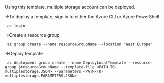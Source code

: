 Using this template, multiple storage account can be deployed.

->To deploy a template, sign in to either the Azure CLI or Azure PowerShell

     az login
     
->Create a resource group

     az group create --name resourceGroupName --location "West Europe"
     
->Deploy template

     az deployment group create --name DeployLocalTemplate --resource-group $resourceGroupName --template-file <PATH-TO-multiplestorage.JSON> --parameters <PATH-TO-multiplestorage.PARAMETERS.JSON> 
